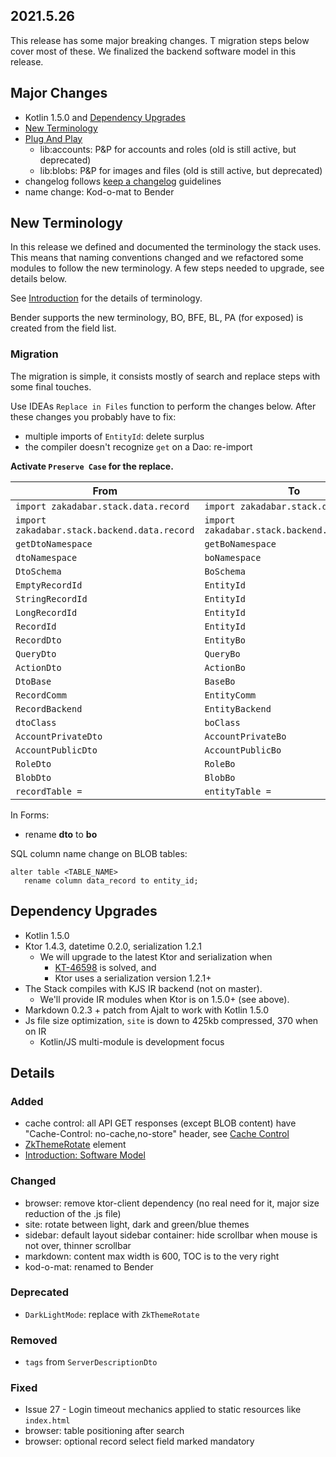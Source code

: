 ## 2021.5.26

<div data-zk-enrich="Note" data-zk-flavour="Danger" data-zk-title="Breaking Changes">

This release has some major breaking changes. T migration steps below cover
most of these. We finalized the backend software model in this release.

</div>


## Major Changes

* Kotlin 1.5.0 and [Dependency Upgrades](#Dependency-Upgrades)
* [New Terminology](#New-Terminology)
* [Plug And Play](../guides/plug-and-play/Introduction.md)
    * lib:accounts: P&P for accounts and roles (old is still active, but deprecated)
    * lib:blobs: P&P for images and files (old is still active, but deprecated)
* changelog follows [keep a changelog](https://keepachangelog.com/en/1.0.0/) guidelines
* name change: Kod-o-mat to Bender

## New Terminology

In this release we defined and documented the terminology the stack uses.
This means that naming conventions changed and we refactored some
modules to follow the new terminology. A few steps needed to upgrade,
see details below.

See [Introduction](../guides/Introduction.md) for the details of terminology.

Bender supports the new terminology, BO, BFE, BL, PA (for exposed) is created
from the field list.

### Migration

The migration is simple, it consists mostly of search and replace steps with
some final touches.

Use IDEAs `Replace in Files` function to perform the changes below. After these
changes you probably have to fix:

* multiple imports of `EntityId`: delete surplus
* the compiler doesn't recognize `get` on a Dao: re-import

**Activate `Preserve Case` for the replace.**

| From | To |
| --- | --- |
| `import zakadabar.stack.data.record` | `import zakadabar.stack.data.entity` |
| `import zakadabar.stack.backend.data.record` | `import zakadabar.stack.backend.data.entity` |
| `getDtoNamespace` | `getBoNamespace` |
| `dtoNamespace` | `boNamespace` |
| `DtoSchema` | `BoSchema` |
| `EmptyRecordId` | `EntityId` |
| `StringRecordId` | `EntityId` |
| `LongRecordId` | `EntityId` |
| `RecordId` | `EntityId` | 
| `RecordDto` | `EntityBo` |
| `QueryDto` | `QueryBo` |
| `ActionDto` | `ActionBo` |
| `DtoBase` | `BaseBo` |
| `RecordComm` | `EntityComm` |
| `RecordBackend` | `EntityBackend` |
| `dtoClass` | `boClass` |
| `AccountPrivateDto` | `AccountPrivateBo` |
| `AccountPublicDto` | `AccountPublicBo` |
| `RoleDto` | `RoleBo` |
| `BlobDto` | `BlobBo` |
| `recordTable =` | `entityTable =` |

In Forms:

- rename **dto** to **bo**

SQL column name change on BLOB tables:

```
alter table <TABLE_NAME>
   rename column data_record to entity_id;
```

## Dependency Upgrades

* Kotlin 1.5.0
* Ktor 1.4.3, datetime 0.2.0, serialization 1.2.1
  * We will upgrade to the latest Ktor and serialization when
    * [KT-46598](https://youtrack.jetbrains.com/issue/KT-46598) is solved, and
    * Ktor uses a serialization version 1.2.1+
* The Stack compiles with KJS IR backend (not on master).
  *  We'll provide IR modules when Ktor is on 1.5.0+ (see above).
* Markdown 0.2.3 + patch from Ajalt to work with Kotlin 1.5.0
* Js file size optimization, `site` is down to 425kb compressed, 370 when on IR
  * Kotlin/JS multi-module is development focus

## Details

### Added

- cache control: all API GET responses (except BLOB content) have "Cache-Control: no-cache,no-store" header, see [Cache Control]()
- [ZkThemeRotate](/src/jsMain/kotlin/zakadabar/stack/frontend/builtin/theme/ZkThemeRotate.kt) element
- [Introduction: Software Model](/doc/guides/Introduction.md)

### Changed

- browser: remove ktor-client dependency (no real need for it, major size reduction of the .js file)
- site: rotate between light, dark and green/blue themes
- sidebar: default layout sidebar container: hide scrollbar when mouse is not over, thinner scrollbar
- markdown: content max width is 600, TOC is to the very right
- kod-o-mat: renamed to Bender

### Deprecated

- `DarkLightMode`: replace with `ZkThemeRotate`

### Removed

- `tags` from `ServerDescriptionDto`

### Fixed

- Issue 27 - Login timeout mechanics applied to static resources like `index.html`
- browser: table positioning after search  
- browser: optional record select field marked mandatory

